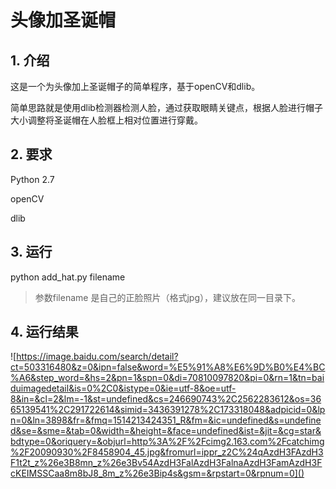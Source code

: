 # 头像加圣诞帽

## 1. 介绍

这是一个为头像加上圣诞帽子的简单程序，基于openCV和dlib。  

简单思路就是使用dlib检测器检测人脸，通过获取眼睛关键点，根据人脸进行帽子大小调整将圣诞帽在人脸框上相对位置进行穿戴。  

## 2. 要求

Python 2.7

openCV  

dlib

## 3. 运行

python add_hat.py filename

> 参数filename 是自己的正脸照片（格式jpg），建议放在同一目录下。

## 4. 运行结果

![https://image.baidu.com/search/detail?ct=503316480&z=0&ipn=false&word=%E5%91%A8%E6%9D%B0%E4%BC%A6&step_word=&hs=2&pn=1&spn=0&di=70810097820&pi=0&rn=1&tn=baiduimagedetail&is=0%2C0&istype=0&ie=utf-8&oe=utf-8&in=&cl=2&lm=-1&st=undefined&cs=246690743%2C2562283612&os=3665139541%2C291722614&simid=3436391278%2C173318048&adpicid=0&lpn=0&ln=3898&fr=&fmq=1514213424351_R&fm=&ic=undefined&s=undefined&se=&sme=&tab=0&width=&height=&face=undefined&ist=&jit=&cg=star&bdtype=0&oriquery=&objurl=http%3A%2F%2Fcimg2.163.com%2Fcatchimg%2F20090930%2F8458904_45.jpg&fromurl=ippr_z2C%24qAzdH3FAzdH3F1t2t_z%26e3B8mn_z%26e3Bv54AzdH3FalAzdH3FalnaAzdH3FamAzdH3FcKEIMSSCaa8m8bJ8_8m_z%26e3Bip4s&gsm=&rpstart=0&rpnum=0]()



